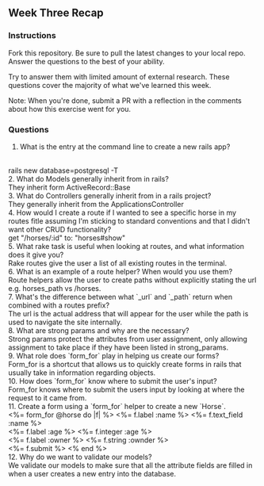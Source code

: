 ## Week Three Recap

### Instructions
Fork this repository. Be sure to pull the latest changes to your local repo. Answer the questions to the best of your ability.

Try to answer them with limited amount of external research. These questions cover the majority of what we've learned this week.

Note: When you're done, submit a PR with a reflection in the comments about how this exercise went for you.

### Questions

1. What is the entry at the command line to create a new rails app?
<br>
rails new database=postgresql -T
<br>
2. What do Models generally inherit from in rails?
<br>
They inherit form ActiveRecord::Base
<br>
3. What do Controllers generally inherit from in a rails project?
<br>
They generally inherit from the ApplicationsController
<br>
4. How would I create a route if I wanted to see a specific horse in my routes fitle assuming I'm sticking to standard conventions and that I didn't want other CRUD functionality?
<br>
get "/horses/:id" to: "horses#show"
<br>
5. What rake task is useful when looking at routes, and what information does it give you?
<br>
Rake routes give the user a list of all existing routes in the terminal.
<br>
6. What is an example of a route helper? When would you use them?
<br>
Route helpers allow the user to create paths without explicitly stating the url e.g. horses_path vs /horses.
<br>
7. What's the difference between what `_url` and `_path` return when combined with a routes prefix?
<br>
The url is the actual address that will appear for the user while the path is used to navigate the site internally.
<br>
8. What are strong params and why are the necessary?
<br>
Strong params protect the attributes from user assignment, only allowing assignment to take place if they have been listed in strong_params.
<br>
9. What role does `form_for` play in helping us create our forms?
<br>
Form_for is a shortcut that allows us to quickly create forms in rails that usually take in information regarding objects.
<br>
10. How does `form_for` know where to submit the user's input?
<br>
Form_for knows where to submit the users input by looking at where the request to it came from.
<br>
11. Create a form using a `form_for` helper to create a new `Horse`.
<br>
<%= form_for @horse do |f| %>
  <%= f.label :name %>
  <%= f.text_field :name %>
  <br>
  <%= f.label :age %>
  <%= f.integer :age %>
  <br>
  <%= f.label :owner %>
  <%= f.string :ownder %>
  <br>
  <%= f.submit %>
<% end %>
<br>
12. Why do we want to validate our models?
<br>
We validate our models to make sure that all the attribute fields are filled in when a user creates a new entry into the database.
<br>
